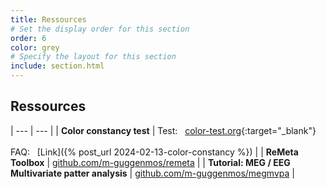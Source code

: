 ```yaml
---
title: Ressources
# Set the display order for this section
order: 6
color: grey
# Specify the layout for this section
include: section.html
---
```

## Ressources

| --- | --- |
| **Color constancy test** | Test: &nbsp; [color-test.org](https://guggenmos.org/matthias/coloris/){:target="_blank"}<br><br>FAQ: &nbsp; [Link]({% post_url 2024-02-13-color-constancy %}) |
| **ReMeta Toolbox** | [github.com/m-guggenmos/remeta](https://github.com/m-guggenmos/remeta) |
| **Tutorial: MEG / EEG Multivariate patter analysis** | [github.com/m-guggenmos/megmvpa](https://github.com/m-guggenmos/megmvpa) |

